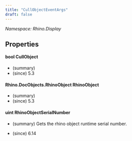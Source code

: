 ```yaml
---
title: "CullObjectEventArgs"
draft: false
---
```


*Namespace: Rhino.Display*
## Properties
#### bool CullObject
- (summary) 
- (since) 5.3
#### Rhino.DocObjects.RhinoObject RhinoObject
- (summary) 
- (since) 5.3
#### uint RhinoObjectSerialNumber
- (summary) 
     Gets the rhino object runtime serial number.
     
- (since) 6.14
